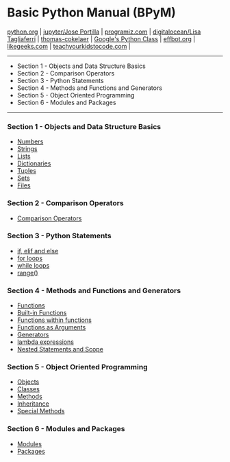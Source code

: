 Basic Python Manual (BPyM) 
======

  [python.org](https://docs.python.org/3/tutorial/index.html) |
  [jupyter/Jose Portilla](http://nbviewer.jupyter.org/github/jmportilla/Complete-Python-Bootcamp/tree/master/) |
  [programiz.com](https://www.programiz.com/python-programming#tutorial) |
  [digitalocean/Lisa Tagliaferri](https://www.digitalocean.com/community/users/ltagliaferri) |
  [thomas-cokelaer](http://thomas-cokelaer.info/tutorials/python/index.html) |
  [Google's Python Class](https://developers.google.com/edu/python/) |
  [effbot.org](http://effbot.org/zone/librarybook-index.htm) |
  [likegeeks.com](https://likegeeks.com/python-programming-basics/) |
  [teachyourkidstocode.com](http://teachyourkidstocode.com/) |

---

* Section 1 - Objects and Data Structure Basics
* Section 2 - Comparison Operators
* Section 3 - Python Statements
* Section 4 - Methods and Functions and Generators
* Section 5 - Object Oriented Programming
* Section 6 - Modules and Packages

---

### Section 1 - Objects and Data Structure Basics
  * [Numbers](https://github.com/ttltrk/PRG/blob/master/PY/DOC/OPYM/01_OBJ_DS/NUMBERS/NUMBERS.MD)
  * [Strings](https://github.com/ttltrk/PRG/blob/master/PY/DOC/OPYM/01_OBJ_DS/STRINGS/STRINGS.MD)
  * [Lists](https://github.com/ttltrk/PRG/blob/master/PY/DOC/OPYM/01_OBJ_DS/LISTS/LISTS.MD)
  * [Dictionaries](https://github.com/ttltrk/PRG/blob/master/PY/DOC/OPYM/01_OBJ_DS/DICT/DICTIONARIES.MD)
  * [Tuples](https://github.com/ttltrk/PRG/blob/master/PY/DOC/OPYM/01_OBJ_DS/TUPLES/TUPLES.MD)
  * [Sets](https://github.com/ttltrk/PRG/blob/master/PY/DOC/OPYM/01_OBJ_DS/SETS/SETS.MD)
  * [Files](https://github.com/ttltrk/PRG/blob/master/PY/DOC/OPYM/01_OBJ_DS/FILES/FILES.MD)
  
### Section 2 - Comparison Operators
  * [Comparison Operators](https://github.com/ttltrk/PRG/blob/master/PY/DOC/OPYM/02_COM_OP/COMP_OP.MD)
  
### Section 3 - Python Statements
  * [if, elif and else](https://github.com/ttltrk/PRG/blob/master/PY/DOC/OPYM/03_PY_ST/IF/IF_ELIF_ELSE.MD)
  * [for loops](https://github.com/ttltrk/PRG/blob/master/PY/DOC/OPYM/03_PY_ST/FOR/FOR.MD)
  * [while loops](https://github.com/ttltrk/PRG/blob/master/PY/DOC/OPYM/03_PY_ST/WHILE/WHILE.MD)
  * [range()](https://github.com/ttltrk/PRG/blob/master/PY/DOC/OPYM/03_PY_ST/RANGE/RANGE.MD)
    
### Section 4 - Methods and Functions and Generators
  * [Functions](https://github.com/ttltrk/PRG/blob/master/PY/DOC/OPYM/04_MET_FUN/FUNCTIONS/FUNCTIONS.MD)
  * [Built-in Functions](https://github.com/ttltrk/PRG/blob/master/PY/DOC/OPYM/04_MET_FUN/FUNCTIONS/BUILT_IN_FUNCTIONS.MD)
  * [Functions within functions](https://github.com/ttltrk/PRG/blob/master/PY/DOC/OPYM/04_MET_FUN/FUNCTIONS/FUNC_IN_FUNC.MD)
  * [Functions as Arguments](https://github.com/ttltrk/PRG/blob/master/PY/DOC/OPYM/04_MET_FUN/FUNCTIONS/FUNC_ARG.MD)
  * [Generators](https://github.com/ttltrk/PRG/blob/master/PY/DOC/OPYM/04_MET_FUN/GENERATORS/GENERATORS.MD)
  * [lambda expressions](https://github.com/ttltrk/PRG/blob/master/PY/DOC/OPYM/04_MET_FUN/LAMBDA/LAMBDA.MD)
  * [Nested Statements and Scope]()
  
### Section 5 - Object Oriented Programming
  * [Objects](https://github.com/ttltrk/PRG/blob/master/PY/DOC/OPYM/05_OOP/OBJECTS/OBJECTS.MD)
  * [Classes](https://github.com/ttltrk/PRG/blob/master/PY/DOC/OPYM/05_OOP/CLASSES/CLASSES.MD)
  * [Methods](https://github.com/ttltrk/PRG/blob/master/PY/DOC/OPYM/05_OOP/METHODS/METHODS.MD)
  * [Inheritance](https://github.com/ttltrk/PRG/blob/master/PY/DOC/OPYM/05_OOP/INHERITANCE/INHERITANCE.MD)
  * [Special Methods](https://github.com/ttltrk/PRG/blob/master/PY/DOC/OPYM/05_OOP/SPE_MET/SPE_MET.MD)
  
### Section 6 - Modules and Packages
  * [Modules](https://github.com/ttltrk/PRG/blob/master/PY/DOC/OPYM/07_MOD_PACK/MOD_PACK/MOD_PACK.MD)
  * [Packages](https://github.com/ttltrk/PRG/blob/master/PY/DOC/OPYM/07_MOD_PACK/MOD_PACK/MOD_PACK.MD)
   





